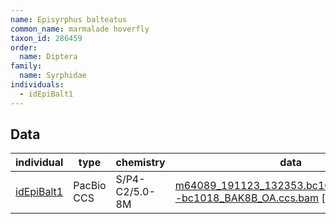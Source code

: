 ```yaml
---
name: Episyrphus balteatus
common_name: marmalade hoverfly
taxon_id: 286459
order:
  name: Diptera
family:
  name: Syrphidae
individuals:
  - idEpiBalt1
---
```


## Data

| individual | type       | chemistry      | data |
| ---------- | ---------- | -------------- | ---- |
| [idEpiBalt1](../individuals/idEpiBalt1.md) | PacBio CCS | S/P4-C2/5.0-8M | [m64089_191123_132353.bc1018_BAK8B_OA--bc1018_BAK8B_OA.ccs.bam](https://darwin.cog.sanger.ac.uk/insects/Episyrphus_balteatus/idEpiBalt1/genomic_data/pacbio/m64089_191123_132353.bc1018_BAK8B_OA--bc1018_BAK8B_OA.ccs.bam) [[pbi](https://darwin.cog.sanger.ac.uk/insects/Episyrphus_balteatus/idEpiBalt1/genomic_data/pacbio/m64089_191123_132353.bc1018_BAK8B_OA--bc1018_BAK8B_OA.ccs.bam.pbi)]|
